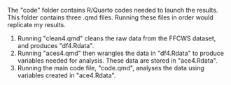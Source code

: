 The "code" folder contains R/Quarto codes needed to launch the results. This folder contains  three .qmd files. Running these files in order would replicate my results.

1. Running "clean4.qmd" cleans the raw data from the FFCWS dataset, and produces "df4.Rdata".
2. Running "aces4.qmd" then wrangles the data in "df4.Rdata" to produce variables needed for analysis. These data are stored in "ace4.Rdata".
3. Running the main code file, "code.qmd", analyses the data using variables created in "ace4.Rdata". 






